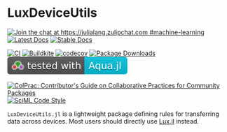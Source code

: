 # LuxDeviceUtils

[![Join the chat at https://julialang.zulipchat.com #machine-learning](https://img.shields.io/static/v1?label=Zulip&message=chat&color=9558b2&labelColor=389826)](https://julialang.zulipchat.com/#narrow/stream/machine-learning)
[![Latest Docs](https://img.shields.io/badge/docs-latest-blue.svg)](https://luxdl.github.io/LuxDeviceUtils.jl/dev)
[![Stable Docs](https://img.shields.io/badge/docs-stable-blue.svg)](https://luxdl.github.io/LuxDeviceUtils.jl/stable)

[![CI](https://github.com/LuxDL/LuxDeviceUtils.jl/actions/workflows/CI.yml/badge.svg)](https://github.com/LuxDL/LuxDeviceUtils.jl/actions/workflows/CI.yml)
[![Buildkite](https://badge.buildkite.com/b098d6387b2c69bd0ab684293ff66332047b219e1b8f9bb486.svg)](https://buildkite.com/julialang/luxdeviceutils-dot-jl)
[![codecov](https://codecov.io/gh/LuxDL/LuxDeviceUtils.jl/branch/main/graph/badge.svg?token=1ZY0A2NPEM)](https://codecov.io/gh/LuxDL/LuxDeviceUtils.jl)
[![Package Downloads](https://shields.io/endpoint?url=https://pkgs.genieframework.com/api/v1/badge/LuxDeviceUtils)](https://pkgs.genieframework.com?packages=LuxDeviceUtils)
[![Aqua QA](https://raw.githubusercontent.com/JuliaTesting/Aqua.jl/master/badge.svg)](https://github.com/JuliaTesting/Aqua.jl)

[![ColPrac: Contributor's Guide on Collaborative Practices for Community Packages](https://img.shields.io/badge/ColPrac-Contributor's%20Guide-blueviolet)](https://github.com/SciML/ColPrac)
[![SciML Code Style](https://img.shields.io/static/v1?label=code%20style&message=SciML&color=9558b2&labelColor=389826)](https://github.com/SciML/SciMLStyle)

`LuxDeviceUtils.jl` is a lightweight package defining rules for transferring data across devices. Most users should directly use [Lux.jl](https://lux.csail.mit.edu/stable) instead.
